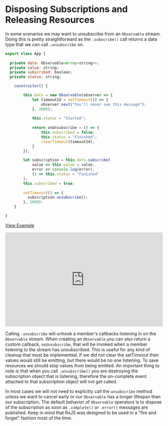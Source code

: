 # Disposing Subscriptions and Releasing Resources 
In some scenarios we may want to unsubscribe from an `Observable` stream. Doing this is pretty straightforward as the `.subscribe()` call returns a data type that we can call `.unsubscribe` on. 

```js
export class App {
  
  private data: Observable<Array<string>>;
  private value: string;
  private subscribed: boolean;
  private status: string;

	constructor() {

		this.data = new Observable(observer => {
			let timeoutId = setTimeout(() => {
				observer.next("You'll never see this message");
			}, 2000);
			
			this.status = "Started";
			
			return onUnsubscribe = () => {
				this.subscribed = false;
				this.status = "Finished";
				clearTimeout(timeoutId);
			}
		});

		let subscription = this.data.subscribe(
			value => this.value = value,
			error => console.log(error),
			() => this.status = "Finished"
		);
		this.subscribed = true;
		
		setTimeout(() => {
		  subscription.unsubscribe();
		}, 1000);
	}

}
```
[View Example](http://plnkr.co/edit/498JxHCgse3x9b8QvFJC?p=preview)

<iframe class="no-pdf" style="width: 100%; height: 300px" src="http://embed.plnkr.co/498JxHCgse3x9b8QvFJC/" frameborder="0" allowfullscren="allowfullscren"></iframe>

Calling `.unsubscribe` will unhook a member's callbacks listening in on the `Observable` stream. When creating an `Observable` you can also return a custom callback, `onUnsubscribe`,  that will be invoked when a member listening to the stream has unsubscribed. This is useful for any kind of cleanup that must be implemented. If we did not clear the setTimeout then values would still be emitting, but there would be no one listening. To save resources we should stop values from being emitted. An important thing to note is that when you call `.unsubscribe()` you are destroying the subscription object that is listening, therefore the on-complete event attached to that subscription object will not get called. 

In most cases we will not need to explicitly call the `unsubscribe` method unless we want to cancel early or our `Observable` has a longer lifespan than our subscription. The default behavior of `Observable` operators is to dispose of the subscription as soon as `.complete()` or `.error()` messages are published. Keep in mind that RxJS was designed to be used in a "fire and forget" fashion most of the time. 
